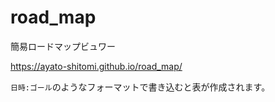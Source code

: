 # road_map
簡易ロードマップビュワー

https://ayato-shitomi.github.io/road_map/

`日時:ゴール`のようなフォーマットで書き込むと表が作成されます。
